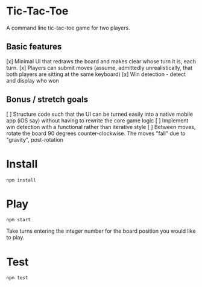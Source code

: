 # Tic-Tac-Toe
A command line tic-tac-toe game for two players.

## Basic features

[x] Minimal UI that redraws the board and makes clear whose turn it is, each turn.
[x] Players can submit moves (assume, admittedly unrealistically, that both players are sitting at the same keyboard)
[x] Win detection - detect and display who won

## Bonus / stretch goals
[ ] Structure code such that the UI can be turned easily into a native mobile app (iOS say) without having to rewrite the core game logic
[ ] Implement win detection with a functional rather than iterative style
[ ] Between moves, rotate the board 90 degrees counter-clockwise. The moves "fall" due to "gravity", post-rotation

# Install 

```
npm install
```

# Play

```
npm start
```

Take turns entering the integer number for the board position you would like to play.

# Test

```
npm test
```
